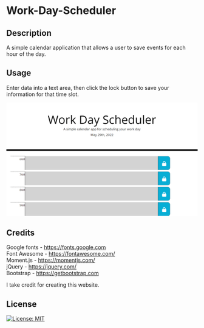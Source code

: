 # Work-Day-Scheduler

## Description

A simple calendar application that allows a user to save events for each hour of the day.

## Usage

Enter data into a text area, then click the lock button to save your information for that time slot.

[![screenshot](./assets/images/daily_work_schedule.png)](https://gnimelf.github.io/Work-Day-Scheduler/)

## Credits

Google fonts - https://fonts.google.com<br>
Font Awesome - https://fontawesome.com/<br>
Moment.js - https://momentjs.com/<br>
jQuery - https://jquery.com/<br>
Bootstrap - https://getbootstrap.com

I take credit for creating this website.

## License

[![License: MIT](https://img.shields.io/badge/License-MIT-yellow.svg)](https://opensource.org/licenses/MIT)

